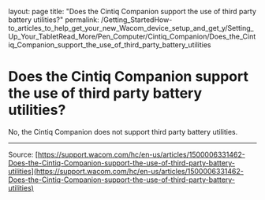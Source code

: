 layout: page
title: "Does the Cintiq Companion support the use of third party battery utilities?"
permalink: /Getting_StartedHow-to_articles_to_help_get_your_new_Wacom_device_setup_and_get_y/Setting_Up_Your_TabletRead_More/Pen_Computer/Cintiq_Companion/Does_the_Cintiq_Companion_support_the_use_of_third_party_battery_utilities

# Does the Cintiq Companion support the use of third party battery utilities?

No, the Cintiq Companion does not support third party battery utilities.

---
Source: [https://support.wacom.com/hc/en-us/articles/1500006331462-Does-the-Cintiq-Companion-support-the-use-of-third-party-battery-utilities](https://support.wacom.com/hc/en-us/articles/1500006331462-Does-the-Cintiq-Companion-support-the-use-of-third-party-battery-utilities)
